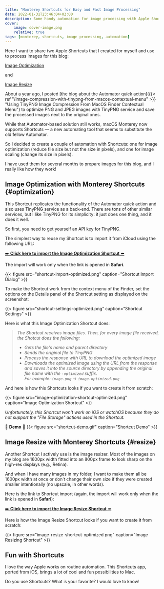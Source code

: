 ```yaml
---
title: "Monterey Shortcuts for Easy and Fast Image Processing"
date: 2022-01-31T23:46:04+02:00
description: Some handy automation for image processing with Apple Shortcuts on your Mac 
cover:
    image: cover-image.png
    relative: true
tags: [monterey, shortcuts, image processing, automation]
---
```

Here I want to share two Apple Shortcuts that I created for myself and use to process images for this blog:

[Image Optimization](#optimization)

and

[Image Resize](#resize)

About a year ago, I posted [the blog about the Automator quick action]({{< ref "/image-compression-with-tinypng-from-macos-contextual-menu" >}} "Using TinyPNG Image Compression From MacOS Finder Contextual Menu") to optimize PNG and JPEG images with TinyPNG service and save the processed images next to the original ones.

While that Automator-based solution still works, macOS Monterey now supports Shortcuts — a new automating tool that seems to substitute the old fellow Automator.

So I decided to create a couple of automation with Shortcuts: one for image optimization (reduce file size but not the size in pixels), and one for image scaling (change its size in pixels).

I have used them for several months to prepare images for this blog, and I really like how they work!

## Image Optimization with Monterey Shortcuts {#optimization}
This Shortcut replicates the functionality of the Automator quick action and also uses TinyPNG service as a back-end. There are tons of other similar services, but I like TinyPNG for its simplicity: it just does one thing, and it does it well.

So first, you need to get yourself an [API key](https://tinypng.com/developers "TinyPNG Developers API") for TinyPNG.

The simplest way to reuse my Shortcut is to import it from iCloud using the following URL:

[➡️ **Click here to import the Image Optimization Shortcut** ⬅️](https://www.icloud.com/shortcuts/44624525a4c84f60be486144ca59cac2 "Click here to import the Image Optimization Shortcut") 

The import will work only when the link is opened in **Safari**.

{{< figure src="shortcut-import-optimized.png" caption="Shortcut Import Dialog" >}}

To make the Shortcut work from the context menu of the Finder, set the options on the Details panel of the Shortcut setting as displayed on the screenshot:

{{< figure src="shortcut-settings-optimized.png" caption="Shortcut Settings" >}}

Here is what this Image Optimization Shortcut does:
 
> _The Shortcut receives image files. Then, for every image file received, the Shotcut does the following:_
>  - _Gets the file's name and parent directory_
>  - _Sends the original file to TinyPNG_
>  - _Process the response with URL to download the optimized image_
>  - _Downloads the optimized image using the URL from the response and saves it into the source directory by appending the original file name with the `-optimized` suffix.\
     For example: `image.png` → `image-optimized.png`_

And here is how this Shortcuts looks if you want to create it from scratch:

{{< figure src="image-optimization-shortcut-optimized.png" caption="Image Optimization Shortcut" >}}

_Unfortunately, this Shortcut won't work on iOS or watchOS because they do not support the "File Storage" actions used in the Shortcut._

🌟 **Demo** 🌟
{{< figure src="shortcut-demo.gif" caption="Shortcut Demo" >}}

## Image Resize with Monterey Shortcuts {#resize}
Another Shortcut I actively use is the image resizer. Most of the images on my blog are 1600px width fitted into an 800px frame to look sharp on the high-res displays (e.g., Retina).

And when I have many images in my folder, I want to make them all be 1600px width at once or don't change their own size if they were created smaller intentionally (no upscale, in other words).

Here is the link to Shortcut import (again, the import will work only when the link is opened in **Safari**):

[➡️ **Click here to import the Image Resize Shortcut** ⬅️](https://www.icloud.com/shortcuts/0af8005cc9ac4207a380be445601d541 "Click here to import the Image Resize Shortcut")

Here is how the Image Resize Shortcut looks if you want to create it from scratch:

{{< figure src="image-resize-shortcut-optimized.png" caption="Image Resizing Shortcut" >}}

## Fun with Shortcuts

I love the way Apple works on routine automation. This Shortcuts app, ported from iOS, brings a lot of cool and fun possibilities to Mac.

Do you use Shortcuts? What is your favorite? I would love to know! 
